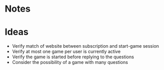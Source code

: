 # Notes

# Ideas
- Verify match of website between subscription and start-game session
- Verify at most one game per user is currently active
- Verify the game is started before replying to the questions
- Consider the possibility of a game with many questions
